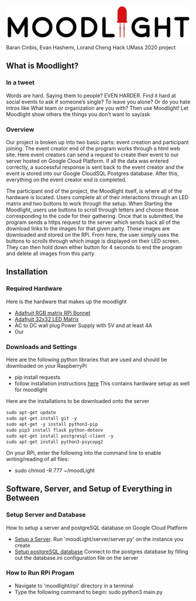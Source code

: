 ![logo](moodlightLogo.jpg)
Baran Cinbis, Evan Hashemi, Lorand Cheng Hack UMass 2020 
project

## What is Moodlight?
### In a tweet
Words are hard. Saying them to people? EVEN HARDER. Find it hard at social events to ask if someone’s single? To leave you alone? Or do you hate intros like What team or organization are you with? Then use Moodlight! Let Moodlight show others the things you don’t want to say/ask

### Overview
Our project is broken up into two basic parts: event creation and participant joining. The event creator end of the program works through a html web site. Here event creators can send a request to create their event to our server hosted on Google Cloud Platform. If all the data was entered correctly, a successful response is sent back to the event creator and the event is stored into our Google CloudSQL Postgres database. After this, everything on the event creator end is completed.  

The participant end of the project, the Moodlight itself, is where all of the hardware is located. Users complete all of their interactions through an LED matrix and two buttons to work through the setup. When Starting the Moodlight, users use buttons to scroll through letters and choose those corresponding to the code for their gathering. Once that is submitted, the program sends a https request to the server which sends back all of the download links to the images for that given party. These images are downloaded and stored on the RPi. From here, the user simply uses the buttons to scrolls through which image is displayed on their LED screen. They can then hold down either button for 4 seconds to end the program and delete all images from this party


## Installation
### Required Hardware
Here is the hardware that makes up the moodlight
- [Adafruit RGB matrix RPi Bonnet](https://www.adafruit.com/product/3211)
- [Adafruit 32x32 LED Matrix](https://www.adafruit.com/product/2026)
- AC to DC wall plug Power Supply with 5V and at least 4A
- Our 

### Downloads and Settings
Here are the following python libraries that are used and should be downloaded on your RaspberryPi  
- pip install requests
- follow installation instructions [here](https://learn.adafruit.com/adafruit-rgb-matrix-bonnet-for-raspberry-pi/driving-matrices) This contains hardware setup as well for moodlight

Here are the installations to be downloaded onto the server

    sudo apt-get update
    sudo apt-get install git -y
    sudo apt-get -y install python3-pip
    sudo pip3 install flask python-dotenv
    sudo apt-get install postgresql-client -y
    sudo apt-get install python3-psycopg2

On your RPi, enter the following into the command line to enable writing/reading of all files:
- sudo chmod -R 777 ~/moodLight


## Software, Server, and Setup of Everything in Between
### Setup Server and Database
How to setup a server and postgreSQL database on Google Cloud Platform
- [Setup a Server](https://linuxhint.com/setup_google_cloud_server/). Run 'moodLight/server/server.py' on the instance you create
- [Setup postgreSQL database](https://www.cloudbooklet.com/setup-cloud-sql-for-postgresql-on-google-cloud/) Connect to the postgres database by filling out the database.ini configuration file on the server

### How to Run RPi Progam
- Navigate to 'moodlight/rpi' directory in a terminal
- Type the following command to begin: sudo python3 main.py
